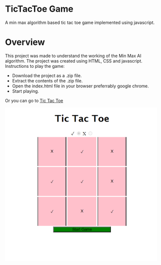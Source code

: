 # TicTacToe Game

A min max algorithm based tic tac toe game implemented using javascript.

# Overview

This project was made to understand the working of the Min Max AI algorithm. The project was created using HTML, CSS and javascript. 
Instructions to play the game:
* Download the project as a .zip file.
* Extract the contents of the .zip file.
* Open the index.html file in your browser preferrably google chrome.
* Start playing.

Or you can go to [Tic Tac Toe]("https://ahsangoheer.github.io/TicTacToe/")

<img src="./Screenshot/game.PNG" width=500px />

